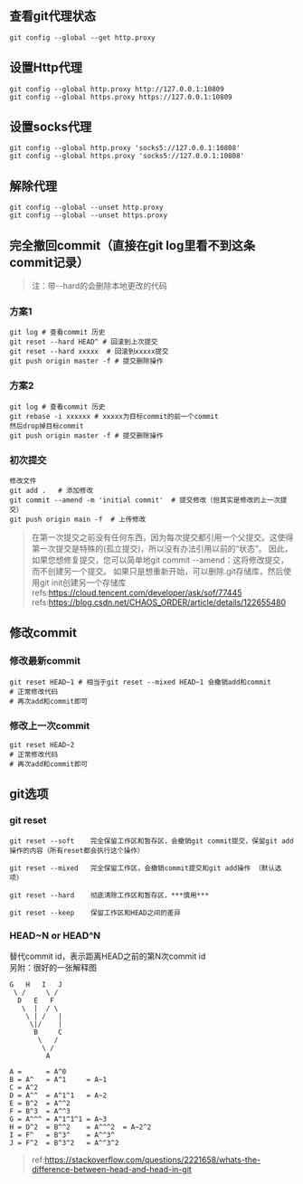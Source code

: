 ## 查看git代理状态
```
git config --global --get http.proxy
```
## 设置Http代理
```
git config --global http.proxy http://127.0.0.1:10809
git config --global https.proxy https://127.0.0.1:10809
```
## 设置socks代理
```
git config --global http.proxy 'socks5://127.0.0.1:10808'
git config --global https.proxy 'socks5://127.0.0.1:10808'
```

## 解除代理
```
git config --global --unset http.proxy
git config --global --unset https.proxy
```
## 完全撤回commit（直接在git log里看不到这条commit记录）
> 注：带--hard的会删除本地更改的代码
### 方案1
```
git log # 查看commit 历史
git reset --hard HEAD^ # 回滚到上次提交
git reset --hard xxxxx  # 回滚到xxxxx提交
git push origin master -f # 提交删除操作
```
### 方案2
```
git log # 查看commit 历史
git rebase -i xxxxxx # xxxxx为目标commit的前一个commit
然后drop掉目标commit
git push origin master -f # 提交删除操作
```
### 初次提交
```
修改文件
git add .   # 添加修改
git commit --amend -m 'initial commit'  # 提交修改（但其实是修改的上一次提交）
git push origin main -f  # 上传修改
```
> 在第一次提交之前没有任何东西，因为每次提交都引用一个父提交。这使得第一次提交是特殊的(孤立提交)，所以没有办法引用以前的“状态”。
因此，如果您想修复提交，您可以简单地git commit --amend：这将修改提交，而不创建另一个提交。
如果只是想重新开始，可以删除.git存储库，然后使用git init创建另一个存储库  
refs:https://cloud.tencent.com/developer/ask/sof/77445   
refs:https://blog.csdn.net/CHAOS_ORDER/article/details/122655480
## 修改commit
### 修改最新commit
```
git reset HEAD~1 # 相当于git reset --mixed HEAD~1 会撤销add和commit
# 正常修改代码
# 再次add和commit即可
```
### 修改上一次commit
```
git reset HEAD~2
# 正常修改代码
# 再次add和commit即可
```
## git选项
### git reset
```
git reset --soft 	完全保留工作区和暂存区，会撤销git commit提交，保留git add操作的内容（所有reset都会执行这个操作）
					
git reset --mixed  	完全保留工作区，会撤销commit提交和git add操作 （默认选项）

git reset --hard  	彻底清除工作区和暂存区，***慎用***

git reset --keep 	保留工作区和HEAD之间的差异

```
### HEAD~N or HEAD^N
替代commit id，表示距离HEAD之前的第N次commit id  
另附：很好的一张解释图  
```
G   H   I   J
 \ /     \ /
  D   E   F
   \  |  / \
    \ | /   |
     \|/    |
      B     C
       \   /
        \ /
         A

A =      = A^0
B = A^   = A^1     = A~1
C = A^2
D = A^^  = A^1^1   = A~2
E = B^2  = A^^2
F = B^3  = A^^3
G = A^^^ = A^1^1^1 = A~3
H = D^2  = B^^2    = A^^^2  = A~2^2
I = F^   = B^3^    = A^^3^
J = F^2  = B^3^2   = A^^3^2
```
> ref:https://stackoverflow.com/questions/2221658/whats-the-difference-between-head-and-head-in-git

